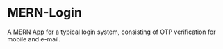 # MERN-Login

A MERN App for a typical login system, consisting of OTP verification for mobile and e-mail.